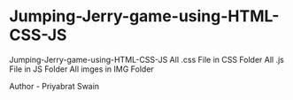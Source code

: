 # Jumping-Jerry-game-using-HTML-CSS-JS
Jumping-Jerry-game-using-HTML-CSS-JS
All .css File in CSS Folder
All .js File in JS Folder
All imges  in IMG Folder

Author - Priyabrat Swain
